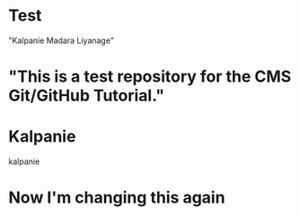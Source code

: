 # Test
"Kalpanie Madara Liyanage"
# "This is a test repository for the CMS Git/GitHub Tutorial."
# Kalpanie
kalpanie
# Now I'm changing this again
